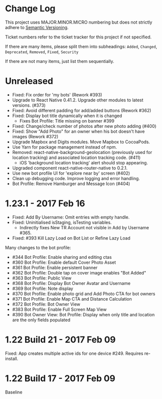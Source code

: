 # Change Log

This project uses MAJOR.MINOR.MICRO numbering but does not strictly adhere to [Semantic Versioning](http://semver.org/). 

Ticket numbers refer to the ticket tracker for this project if not specified. 

If there are many items, please split them into subheadings: `Added`, `Changed`, `Deprecated`, `Removed`, `Fixed`, `Security`

If there are not many items, just list them sequentially. 

# Unreleased

* Fixed: Fix order for 'my bots' (Rework #393)
* Upgrade to React Native 0.41.2. Upgrade other modules to latest versions. (#373)
* Fixed: Avoid different padding for add/added buttons (Rework #362)
* Fixed: Display bot title dynamically when it is changed
  * Fixes Bot Profile: Title missing on banner #399
* Fixed: Change/check number of photos after new photo adding (#400)
* Fixed: Show "Add Photo" for an owner when his bot doesn't have images (Rework #372)
* Upgrade Mapbox and Digits modules. Move Mapbox to CocoaPods. 
* Use Yarn for package management instead of npm. 
* Removed: react-native-background-geolocation (previously used for location tracking) and associated location tracking code. (#411)
  * iOS 'background location tracking' alert should stop appearing.
* Upgraded component react-native-router-native to 0.2.1.
* Use new bot profile UI for 'explore near by' screen (#402)
* Clean up debugging code. Improve logging and error handling. 
* Bot Profile: Remove Hamburger and Message Icon (#404)


# 1.23.1 - 2017 Feb 16

* Fixed: Add By Username: Omit entries with empty handle.  
* Fixed: Uninitialised isStaging, isTesting variables. 
  * Indirectly fixes New TR Account not visible in Add by Username #365. 
* Fixed: #393 Kill Lazy Load on Bot List or Refine Lazy Load

Many changes to the bot profile: 

* #344 Bot Profile: Enable sharing and editing ctas
* #360 Bot Profile: Enable default Cover Photo Asset
* #361 Bot Profile: Enable persistent banner
* #362 Bot Profile: Double tap on cover image enables "Bot Added"
* #363 Bot Profile: Public View
* #368 Bot Profile: Display Bot Owner Avatar and Username
* #369 Bot Profile: Note display
* #370 Bot Profile: Enable photo grid and Add Photo CTA for bot owners
* #371 Bot Profile: Enable Map CTA and Distance Calculation
* #372 Bot Profile: Bot Owner View
* #383 Bot Profile: Enable Full Screen Map View
* #390 Bot Owner View: Bot Profile: Display when only title and location are the only fields populated


# 1.22 Build 21 - 2017 Feb 09

Fixed: App creates multiple active ids for one device #249. Requires re-install. 


# 1.22 Build 17 - 2017 Feb 09

Baseline
